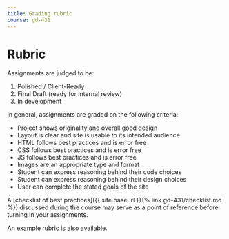 ```yaml
---
title: Grading rubric
course: gd-431
---
```


Rubric
======

Assignments are judged to be:

1. Polished / Client-Ready
1. Final Draft (ready for internal review)
1. In development

In general, assignments are graded on the following criteria:

- Project shows originality and overall good design
- Layout is clear and site is usable to its intended audience
- HTML follows best practices and is error free
- CSS follows best practices and is error free
- JS follows best practices and is error free
- Images are an appropriate type and format
- Student can express reasoning behind their code choices
- Student can express reasoning behind their design choices
- User can complete the stated goals of the site

A [checklist of best practices]({{ site.baseurl }}{% link gd-431/checklist.md %}) discussed during the course may serve as a point of reference before turning in your assignments.

An [example rubric](https://docs.google.com/spreadsheets/d/1GtCEtje9Erxfs3quKEUiOVBVL0BPXFDLumgOeGAPt8Y/edit?usp=sharing) is also available.
